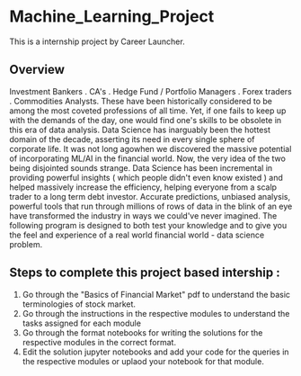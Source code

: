 # Machine_Learning_Project
This is a internship project by Career Launcher.

## Overview
Investment Bankers . CA's . Hedge Fund / Portfolio Managers . Forex traders . Commodities Analysts. These have been historically considered to be among the most coveted professions of all time. Yet, if one fails to keep up with the demands of the day, one would find one's skills to be obsolete in this era of data analysis. Data Science has inarguably been the hottest domain of the decade, asserting its need in every single sphere of corporate life. It was not long agowhen we discovered the massive potential of incorporating ML/AI in the financial world. Now, the very idea of the two being disjointed sounds strange. Data Science has been incremental in providing powerful insights ( which people didn't even know existed ) and helped massively increase the efficiency, helping everyone from a scalp trader to a long term debt investor. Accurate predictions, unbiased analysis, powerful tools that run through millions of rows of data in the blink of an eye have transformed the industry in ways we could've never imagined. The following program is designed to both test your knowledge and to give you the feel and experience of a real world financial world - data science problem.

## Steps to complete this project based intership : 
1. Go through the "Basics of Financial Market" pdf to understand the basic terminologies of stock market.
2. Go through the instructions in the respective modules to understand the tasks assigned for each module
3. Go through the format notebooks for writing the solutions for the respective modules in the correct format.
4. Edit the solution jupyter notebooks and add your code for the queries in the respective modules or uplaod your notebook for that module.
